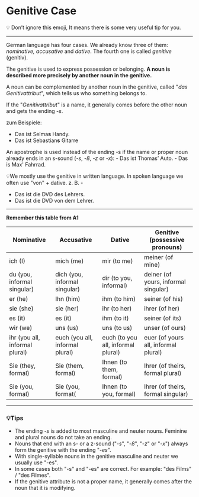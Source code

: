 # Genitive Case

💡 Don’t ignore this emoji, It means there is some very useful tip for you.

---

German language has four cases. We already know three of them: _nominative, accusative_ and _dative_. The fourth one is called _genitive_ (genitiv). 

The genitive is used to express possession or belonging. **A noun is described more precisely by another noun in the genitive.** 

A noun can be complemented by another noun in the genitive, called "*das Genitivattribut*", which tells us who something belongs to. 

If the "*Genitivattribut*" is a name, it generally comes before the other noun and gets the ending _-s_.

zum Beispiele:
- Das ist Selma**s** Handy.
- Das ist Sebastian**s** Gitarre

An apostrophe is used instead of the ending -s if the name or proper noun already ends in an s-sound (_-s_, _-ß_, _-z_ or _-x_):
	- Das ist Thomas’ Auto.
	- Das is Max' Fahrrad.

💡We mostly use the genitive in written language. In spoken language we often use "von" + dative.
z. B. - 
- Das ist die DVD des Lehrers.
- Das ist die DVD von dem Lehrer.


---

**Remember this table from A1**

|Nominative|Accusative|Dative|Genitive (possessive pronouns)|
|---|---|---|---|
|ich (I)|mich (me)|mir (to me)|meiner (of mine)|
|du (you, informal singular)|dich (you, informal singular)|dir (to you, informal)|deiner (of yours, informal singular)|
|er (he)|Ihn (him)|ihm (to him)|seiner (of his)|
|sie (she)|sie (her)|ihr (to her)|ihrer (of her)|
|es (it)|es (it)|ihm (to it)|seiner (of its)|
|wir (we)|uns (us)|uns (to us)|unser (of ours)|
|ihr (you all, informal plural)|euch (you all, informal plural)|euch (to you all, informal plural)|euer (of yours all, informal plural)|
|Sie (they, formal)|Sie (them, formal)|Ihnen (to them, formal)|Ihrer (of theirs, formal plural)|
|Sie (you, formal)|Sie (you, format(|Ihnen (to you, formal)|Ihrer (of theirs, formal singular)|



---

### 💡Tips
- The ending _-s_ is added to most masculine and neuter nouns. Feminine and plural nouns do not take an ending.
- Nouns that end with an s- or a z-sound ("_-s_", "_-ß_", "_-z_" or "_-x_") always form the genitive with the ending "_-es_".  
- With single-syllable nouns in the genitive masculine and neuter we usually use "-es".  
- In some cases both "-s" and "-es" are correct. For example: "des Films" / "des Filmes".
- If the genitive attribute is not a proper name, it generally comes after the noun that it is modifying.